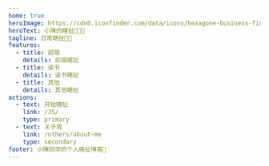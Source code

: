 ```yaml
---
home: true
heroImage: https://cdn0.iconfinder.com/data/icons/hexagone-business-finance-set-1/128/BLOG_WRITING-512.png
heroText: 小陳的瞎扯🧑🏻‍💻
tagline: 日常瞎扯🤷🏻
features:
  - title: 前端
    details: 前端瞎扯
  - title: 读书
    details: 读书瞎扯
  - title: 其他
    details: 其他瞎扯
actions:
  - text: 开始瞎扯
    link: /JS/
    type: primary
  - text: 关于我
    link: /others/about-me
    type: secondary
footer: 小陳同学的个人瞎扯博客💚
---
```

